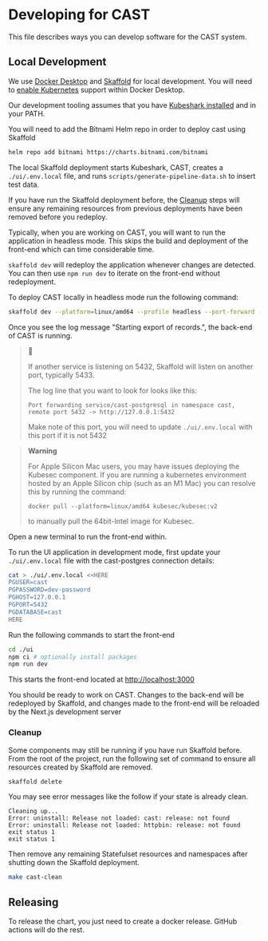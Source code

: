 # Developing for CAST

This file describes ways you can develop software for the CAST system.

## Local Development

We use [Docker
Desktop](https://www.docker.com/products/docker-desktop/) and
[Skaffold](https://skaffold.dev) for local development. You will need
to [enable
Kubernetes](https://docs.docker.com/desktop/kubernetes/#enable-kubernetes)
support within Docker Desktop.

Our development tooling assumes that you have [Kubeshark
installed](https://docs.kubeshark.co/en/install) and in your PATH.

You will need to add the Bitnami Helm repo in order to deploy cast
using Skaffold

```bash
helm repo add bitnami https://charts.bitnami.com/bitnami
```

The local Skaffold deployment starts Kubeshark, CAST, creates a
`./ui/.env.local` file, and runs `scripts/generate-pipeline-data.sh`
to insert test data.

If you have run the Skaffold deployment before, the [Cleanup](#cleanup)
steps will ensure any remaining resources from previous deployments
have been removed before you redeploy.

Typically, when you are working on CAST, you will want to run the
application in headless mode. This skips the build and deployment of
the front-end which can time considerable time.

`skaffold dev` will redeploy the application whenever changes are
detected. You can then use `npm run dev` to iterate on the front-end
without redeployment.

To deploy CAST locally in headless mode run the following command:

```bash
skaffold dev --platform=linux/amd64 --profile headless --port-forward --kube-context docker-desktop
```

Once you see the log message "Starting export of records.", the
back-end of CAST is running.

> :memo:
>
> If another service is listening on 5432, Skaffold will listen
> on another port, typically 5433.
>
> The log line that you want to look for looks like this:
>
> ```text
> Port forwarding service/cast-postgresql in namespace cast, remote port 5432 -> http://127.0.0.1:5432
> ```
>
> Make note of this port, you will need to update `./ui/.env.local`
> with this port if it is not 5432

> **Warning**
>
> For Apple Silicon Mac users, you may have issues deploying the Kubesec
> component. If you are running a kubernetes environment hosted by an Apple
> Silicon chip (such as an M1 Mac) you can resolve this by running the command:
> ```
> docker pull --platform=linux/amd64 kubesec/kubesec:v2
> ```
> to manually pull the 64bit-Intel image for Kubesec.

Open a new terminal to run the front-end within.

To run the UI application in development mode, first update your
```./ui/.env.local``` file with the cast-postgres connection details:

```bash
cat > ./ui/.env.local <<HERE
PGUSER=cast
PGPASSWORD=dev-password
PGHOST=127.0.0.1
PGPORT=5432
PGDATABASE=cast
HERE
```

Run the following commands to start the front-end

```bash
cd ./ui
npm ci # optionally install packages
npm run dev
```

This starts the front-end located at <http://localhost:3000>

You should be ready to work on CAST. Changes to the back-end will be
redeployed by Skaffold, and changes made to the front-end will be
reloaded by the Next.js development server

### Cleanup

Some components may still be running if you have run Skaffold
before. From the root of the project, run the following set of command
to ensure all resources created by Skaffold are removed.

```bash
skaffold delete
```

You may see error messages like the follow if your state is already
clean.

```text
Cleaning up...
Error: uninstall: Release not loaded: cast: release: not found
Error: uninstall: Release not loaded: httpbin: release: not found
exit status 1
exit status 1
```

Then remove any remaining Statefulset resources and namespaces
after shutting down the Skaffold deployment.

```bash
make cast-clean
```

## Releasing

To release the chart, you just need to create a docker release. GitHub
actions will do the rest.
